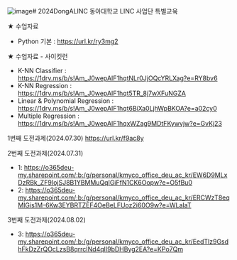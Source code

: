 ![image](https://github.com/user-attachments/assets/a872c468-a51b-4562-8926-e28ed61b2fae)# 2024DongALINC
동아대학교 LINC 사업단 특별교육

★ 수업자료
- Python 기본 : https://url.kr/ry3mg2
  
★ 수업자료 - 사이킷런
- K-NN Classifier : https://1drv.ms/b/s!Am_J0wepAIF1hqtNLr0JjOQcYRLXag?e=RY8bv6
- K-NN Regression : https://1drv.ms/b/s!Am_J0wepAIF1hqt5TR_8j7wXFuNGZA
- Linear & Polynomial Regression : https://1drv.ms/b/s!Am_J0wepAIF1hqt6BiXa0LjhWpBKOA?e=a02cy0
- Multiple Regression : https://1drv.ms/b/s!Am_J0wepAIF1hqxWZag9MDtFKywvjw?e=GvKj23


1번째 도전과제(2024.07.30)
https://url.kr/f9ac8y

2번째 도전과제(2024.07.31)
- 1: https://o365deu-my.sharepoint.com/:b:/g/personal/kmyco_office_deu_ac_kr/EW6D9MLxDzRBk_ZF9IojSJ8B1YBMMuQqIGiFfN1CK6Oopw?e=O5fBu0
- 2: https://o365deu-my.sharepoint.com/:b:/g/personal/kmyco_office_deu_ac_kr/ERCWzT8eqMlGis1M-6Kw3EYBRTZEF4OeBeLFUoz2i60O9w?e=WLalaT

3번째 도전과제(2024.08.02)
- 3: https://o365deu-my.sharepoint.com/:b:/g/personal/kmyco_office_deu_ac_kr/EedTlz9GsdhFkDzZrQOcLzsB8qrrcINd4qlI9bDHByg2EA?e=KPo7Qm
